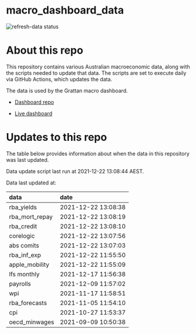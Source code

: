 
<!-- README.md is generated from README.Rmd. Please edit that file -->

# macro\_dashboard\_data

<!-- badges: start -->

![refresh-data
status](https://github.com/grattan/macro_dashboard_data/workflows/refresh-data/badge.svg)

<!-- badges: end -->

# About this repo

This repository contains various Australian macroeconomic data, along
with the scripts needed to update that data. The scripts are set to
execute daily via GitHub Actions, which updates the data.

The data is used by the Grattan macro dashboard.

  - [Dashboard repo](https://github.com/grattan/macrodashboard)

  - [Live dashboard](https://mattcowgill.shinyapps.io/macrodashboard/)

# Updates to this repo

The table below provides information about when the data in this
repository was last updated.

Data update script last run at 2021-12-22 13:08:44 AEST.

Data last updated at:

| data             | date                |
| :--------------- | :------------------ |
| rba\_yields      | 2021-12-22 13:08:38 |
| rba\_mort\_repay | 2021-12-22 13:08:19 |
| rba\_credit      | 2021-12-22 13:08:10 |
| corelogic        | 2021-12-22 13:07:56 |
| abs comits       | 2021-12-22 13:07:03 |
| rba\_inf\_exp    | 2021-12-22 11:55:50 |
| apple\_mobility  | 2021-12-22 11:55:09 |
| lfs monthly      | 2021-12-17 11:56:38 |
| payrolls         | 2021-12-09 11:57:02 |
| wpi              | 2021-11-17 11:58:51 |
| rba\_forecasts   | 2021-11-05 11:54:10 |
| cpi              | 2021-10-27 11:53:37 |
| oecd\_minwages   | 2021-09-09 10:50:38 |
